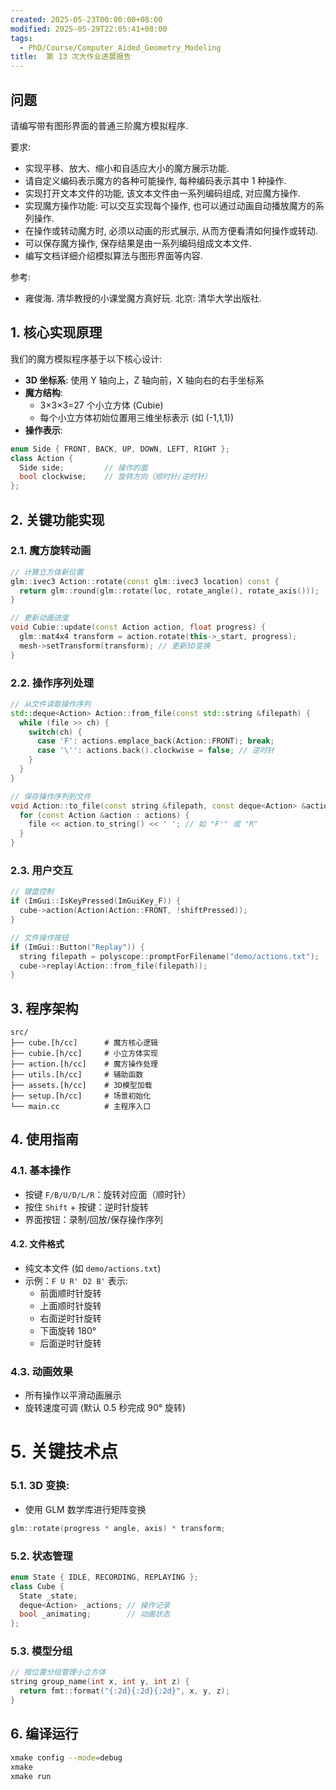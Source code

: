 ```yaml
---
created: 2025-05-23T00:00:00+08:00
modified: 2025-05-29T22:05:41+08:00
tags:
  - PhD/Course/Computer_Aided_Geometry_Modeling
title:  第 13 次大作业进展报告
---
```


## 问题

请编写带有图形界面的普通三阶魔方模拟程序.

要求:

- 实现平移、放大、缩小和自适应大小的魔方展示功能.
- 请自定义编码表示魔方的各种可能操作, 每种编码表示其中 1 种操作.
- 实现打开文本文件的功能, 该文本文件由一系列编码组成, 对应魔方操作.
- 实现魔方操作功能: 可以交互实现每个操作, 也可以通过动画自动播放魔方的系列操作.
- 在操作或转动魔方时, 必须以动画的形式展示, 从而方便看清如何操作或转动.
- 可以保存魔方操作, 保存结果是由一系列编码组成文本文件.
- 编写文档详细介绍模拟算法与图形界面等内容.

参考:

- 雍俊海. 清华教授的小课堂魔方真好玩. 北京: 清华大学出版社.

## 1. 核心实现原理

我们的魔方模拟程序基于以下核心设计:
- **3D 坐标系**: 使用 Y 轴向上，Z 轴向前，X 轴向右的右手坐标系
- **魔方结构**:
  - 3×3×3=27 个小立方体 (Cubie)
  - 每个小立方体初始位置用三维坐标表示 (如 (-1,1,1))
- **操作表示**:

```cpp
enum Side { FRONT, BACK, UP, DOWN, LEFT, RIGHT };
class Action {
  Side side;         // 操作的面
  bool clockwise;    // 旋转方向（顺时针/逆时针）
};
```

## 2. 关键功能实现

### 2.1. 魔方旋转动画

```cpp
// 计算立方体新位置
glm::ivec3 Action::rotate(const glm::ivec3 location) const {
  return glm::round(glm::rotate(loc, rotate_angle(), rotate_axis()));
}

// 更新动画进度
void Cubie::update(const Action action, float progress) {
  glm::mat4x4 transform = action.rotate(this->_start, progress);
  mesh->setTransform(transform); // 更新3D变换
}
```

### 2.2. 操作序列处理

```cpp
// 从文件读取操作序列
std::deque<Action> Action::from_file(const std::string &filepath) {
  while (file >> ch) {
    switch(ch) {
	  case 'F': actions.emplace_back(Action::FRONT); break;
	  case '\'': actions.back().clockwise = false; // 逆时针
    }
  }
}

// 保存操作序列到文件
void Action::to_file(const string &filepath, const deque<Action> &actions) {
  for (const Action &action : actions) {
    file << action.to_string() << ' '; // 如 "F'" 或 "R"
  }
}
```

### 2.3. 用户交互

```cpp
// 键盘控制
if (ImGui::IsKeyPressed(ImGuiKey_F)) {
  cube->action(Action(Action::FRONT, !shiftPressed));
}

// 文件操作按钮
if (ImGui::Button("Replay")) {
  string filepath = polyscope::promptForFilename("demo/actions.txt");
  cube->replay(Action::from_file(filepath));
}
```

## 3. 程序架构

```
src/
├── cube.[h/cc]      # 魔方核心逻辑
├── cubie.[h/cc]     # 小立方体实现
├── action.[h/cc]    # 魔方操作处理
├── utils.[h/cc]     # 辅助函数
├── assets.[h/cc]    # 3D模型加载
├── setup.[h/cc]     # 场景初始化
└── main.cc          # 主程序入口
```

## 4. 使用指南

### 4.1. 基本操作

   - 按键 `F/B/U/D/L/R`：旋转对应面（顺时针）
   - 按住 `Shift` + 按键：逆时针旋转
   - 界面按钮：录制/回放/保存操作序列

#### 4.2. 文件格式

   - 纯文本文件 (如 `demo/actions.txt`)
   - 示例：`F U R' D2 B'` 表示:
     - 前面顺时针旋转
     - 上面顺时针旋转
     - 右面逆时针旋转
     - 下面旋转 180°
     - 后面逆时针旋转

### 4.3. 动画效果

   - 所有操作以平滑动画展示
   - 旋转速度可调 (默认 0.5 秒完成 90° 旋转)

# 5. 关键技术点

### 5.1. 3D 变换:

   - 使用 GLM 数学库进行矩阵变换

```cpp
glm::rotate(progress * angle, axis) * transform;
```

### 5.2. 状态管理

```cpp
enum State { IDLE, RECORDING, REPLAYING };
class Cube {
  State _state;
  deque<Action> _actions; // 操作记录
  bool _animating;        // 动画状态
};
```

### 5.3. 模型分组

```cpp
// 按位置分组管理小立方体
string group_name(int x, int y, int z) {
  return fmt::format("{:2d}{:2d}{:2d}", x, y, z);
}
```

## 6. 编译运行

```bash
xmake config --mode=debug
xmake
xmake run
```
